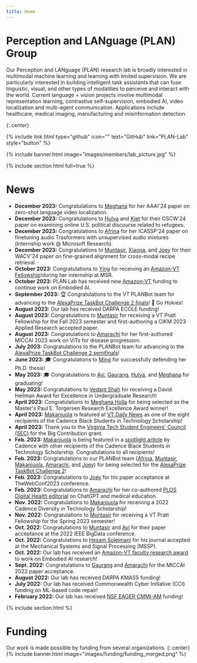 ```yaml
---
title: Home
---
```


# Perception and LANguage (PLAN) Group

Our Perception and LANguage (PLAN) research lab is broadly interested in multimodal machine learning and learning with limited supervision. We are particularly interested in building intelligent task assistants that can fuse linguistic, visual, and other types of modalities to perceive and interact with the world. Current language + vision projects involve multimodal representation learning, contrastive self-supervision, embodied AI, video localization and multi-agent communication. Applications include healthcare, medical imaging, manufacturing and misinformation detection.

{:.center}

{%
  include link.html
  type="github"
  icon=""
  text="GitHub"
  link="PLAN-Lab"
  style="button"
%}

{% include banner.html image="images/members/lab_picture.jpg" %}

{% include section.html full=true %}
# News
- **December 2023:** Congratulations to [Meghana](members/meghana-holla.html) for her AAAI'24 paper on zero-shot language video localization.
- **December 2023:** Congratulations to [Hulya](members/hulya-dogan.html) and [Kiet](members/kiet-nguyen.html) for their CSCW'24 paper on examining online U.S. political discourse related to refugees.
- **December 2023:** Congratulations to [Afrina](members/afrina-tabassum.html) for her ICASSP'24 paper on finetuning audio Trasformers with unsupervised audio mixtures (internship work @ Microsoft Research).
- **December 2023:** Congratulations to [Muntasir](members/muntasir-wahed.html), [Xiaona](members/xiaona-zhou.html), and [Joey](members/tianjiao(joey)-yu.html) for their WACV'24 paper on fine-grained alignment for cross-modal recipe retrieval.
- **October 2023:** Congratulations to [Ying](members/ying-shen.html) for receiving an [Amazon-VT Fellowship](https://www.amazon.science/news-and-features/amazon-and-virginia-tech-announce-2023-2024-fellowship-faculty-research-award-recipients)!during her internship at MSR. 
- **October 2023:** PLAN Lab has received new [Amazon-VT](https://www.amazon.science/news-and-features/amazon-and-virginia-tech-announce-2023-2024-fellowship-faculty-research-award-recipients) funding to continue work on Embodied AI. 
- **September 2023:** 🏆 Congratulations to the VT PLANBot team for advancing to the [AlexaPrize TaskBot Challenge 2 finals](https://www.amazon.science/alexa-prize/taskbot-challenge/2022)! 🚀 Go Hokies!
- **August 2023:** Our lab has received DARPA ECOLE funding!
- **August 2023:** Congratulations to [Muntasir](members/muntasir-wahed.html) for receiving a VT Pratt Fellowship for the Fall 2023 semester and first-authoring a CIKM 2023 Applied Research accepted paper.
- **August 2023:** Congratulations to [Amarachi](members/amarachi-blessing.html) for her first-authored MICCAI 2023 work on ViTs for disease progression.
- **July 2023:** Congratulations to the PLANBot team for advancing to the [AlexaPrize TaskBot Challenge 2 semifinals](https://www.amazon.science/alexa-prize/taskbot-challenge/2022)!
- **June 2023:** 🎓 Congratulations to [Ming](members/ming-zhu.html) for successfully defending her Ph.D. thesis! 
- **May 2023:** 🎓 Congratulations to [Avi](members/avi-seth.html), [Gaurang](members/gaurang-ajit.html), [Hulya](members/hulya-dogan.html), and [Meghana](members/meghana-holla.html) for graduating! 
- **May 2023:** Congratulations to [Vedant Shah](members/vedant-shah.html) for receiving a David Heilman Award for Excellence in Undergraduate Research!
- **April 2023:** Congratulations to [Meghana Holla](members/meghana-holla.html) for being selected as the Master's Paul E. Torgersen Research Excellence Award winner!
- **April 2023:** [Makanjuola](members/makanjuola-ogunleye.html) is featured at [VT Daily News](https://vtx.vt.edu/articles/2023/03/makanjuola-ogunleye-among-eight-students-nationwide-awarded-cade.html) as one of the eight recipients of the Cadence Black Students in Technology Scholarship!
- **April 2023:** Thank you to the [Virginia Tech Student Engineers' Council (SEC)](https://www.sec.vt.edu/) for the Big Contribution grant.
- **Feb. 2023:** [Makanjuola](members/makanjuola-ogunleye.html) is being featured in a [spotlight article](https://community.cadence.com/cadence_blogs_8/b/corporate/posts/meet-the-2022-black-students-in-technology-scholarship-recipients) by Cadence with other recipients of the Cadence Black Students in Technology Scholarship. Congratulations to all recipients!
- **Feb. 2023:** Congratulations to our PLANBot team ([Afrina](members/afrina-tabassum.html), [Muntasir](members/muntasir-wahed.html), [Makanjuola](members/makanjuola-ogunleye.html), [Amarachi](members/amarachi-blessing.html), and [Joey](members/tianjiao(joey)-yu.html)) for being selected for the [AlexaPrize TaskBot Challenge 2](https://www.amazon.science/alexa-prize/taskbot-challenge/ten-university-teams-selected-for-alexa-prize-taskbot-challenge-2)!
- **Feb. 2023:** Congratulations to [Joey](members/tianjiao(joey)-yu.html) for his paper acceptance at TheWebConf2023 conference.
- **Feb. 2023:** Congratulations to [Amarachi](members/amarachi-blessing.html) for her co-authored [PLOS Digital Health editorial](https://journals.plos.org/digitalhealth/article?id=10.1371/journal.pdig.0000205) on ChatGPT and medical education.
- **Nov. 2022:** Congratulations to [Makanjuola](members/makanjuola-ogunleye.html) for receiving a 2022 Cadence Diversity in Technology Scholarship!
- **Nov. 2022:** Congratulations to [Muntasir](members/muntasir-wahed.html) for receiving a VT Pratt Fellowship for the Spring 2023 semester!
- **Oct. 2022:** Congratulations to [Muntasir](members/muntasir-wahed.html) and [Avi](members/avi-seth.html) for their paper acceptance at the 2022 IEEE BigData conference.
- **Oct. 2022:** Congratulations to [Hesam Soleimani](members/hesam-soleimani.html) for his journal accepted at the Mechanical Systems and Signal Processing (MSSP).
- **Oct. 2022:** Our lab has received an [Amazon-VT faculty research award](https://www.amazon.science/latest-news/amazon-and-virginia-tech-announce-inaugural-fellowship-and-faculty-research-award-recipients) to work on Embodied AI research!
- **Sept. 2022:** Congratulations to [Gaurang](members/gaurang-ajit.html) and [Amarachi](members/amarachi-blessing.html) for the MICCAI 2022 paper acceptance.
- **August 2022:** Our lab has received DARPA KMASS funding!
- **July 2022:** Our lab has received Commonwealth Cyber Initiative (CCI) funding on ML-based code repair!
- **February 2022:** Our lab has received [NSF EAGER CMMI-AM](https://www.nsf.gov/awardsearch/showAward?AWD_ID=2208864&HistoricalAwards=false) funding!

<!-- 
- **Oct. 2022:** Congratulations to [Amarachi](members/amarachi-blessing.html) and [Ying](members/ying-shen.html) for being nominated by the department for the TwoSigma Ph.D. Fellowship!
- **Oct. 2022:** Congratulations to [Ying](members/ying-shen.html) and [Amarachi](members/amarachi-blessing.html) for being nominated by the department for the Google Ph.D. Fellowship! 
- **May 2022:** Congratulations to [Amarachi](members/amarachi-blessing.html)'s department nomination for the Microsoft Ph.D. Fellowship!
-->

<!--

{%
  include gallery.html
  style="square"

  image1="images/funding/nsf.jpg"
  link1="https://www.nsf.gov/"
  tooltip1="National Science Foundation"

  image2="images/funding/darpa.png"
  link2="https://www.darpa.mil/"
  tooltip2="DARPA"

  image3="images/funding/cci.jpg"
  link3="https://cyberinitiative.org/"
  tooltip3="Commonwealth Cyber Initiative"

  image4="images/funding/amazon_science.png"
  link4="https://www.amazon.science/"
  tooltip4="Amazon Science"

%}
{%
  include gallery.html
  style="square"

  image1="images/affiliations/vt_cs.png"
  link1="https://cs.vt.edu/"
  tooltip1="Department of Computer Science, Virginia Tech"

  image2="images/affiliations/vt_sanghani.jpg"
  link2="https://sanghani.cs.vt.edu/"
  tooltip2="Sanghani Center for Artificial Intelligence and Data Analytics"

  image3="images/affiliations/vt_nsi.png"
  link3="https://nationalsecurity.vt.edu/"
  tooltip3="Virginia Tech National Security Institute"

  image4="images/affiliations/vt_caia_cals.png"
  link4="https://caia.cals.vt.edu/"
  tooltip4="Center for Advanced Innovation in Agriculture"

%}
-->
{% include section.html %}
# Funding

Our work is made possible by funding from several organizations.
{:.center}
{% include banner.html image="images/funding/funding_merged.png" %}

<!--
# Affiliations
Our lab is affiliated with several institutes.
{% include banner.html image="images/affiliations/affiliations_merged.png" %}
{:.center}
-->
